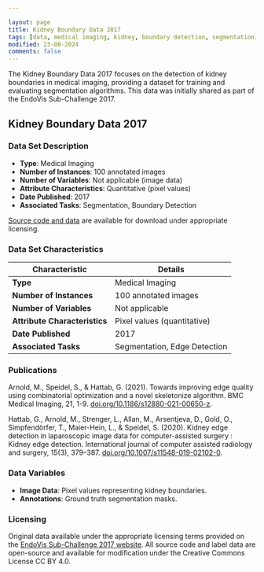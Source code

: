 ```yaml
---

layout: page
title: Kidney Boundary Data 2017
tags: [data, medical imaging, kidney, boundary detection, segmentation, EndoVis]
modified: 23-08-2024
comments: false
---
```


The Kidney Boundary Data 2017 focuses on the detection of kidney boundaries in medical imaging, providing a dataset for training and evaluating segmentation algorithms. 
This data was initially shared as part of the EndoVis Sub-Challenge 2017.

## Kidney Boundary Data 2017

### Data Set Description

- **Type**: Medical Imaging
- **Number of Instances**: 100 annotated images
- **Number of Variables**: Not applicable (image data)
- **Attribute Characteristics**: Quantitative (pixel values)
- **Date Published**: 2017
- **Associated Tasks**: Segmentation, Boundary Detection

[Source code and data](https://github.com/ghattab/kidney-edge-detection) are available for download under appropriate licensing.

### Data Set Characteristics

| Characteristic               | Details                    |
|------------------------------|----------------------------|
| **Type**                     | Medical Imaging            |
| **Number of Instances**      | 100 annotated images       |
| **Number of Variables**      | Not applicable             |
| **Attribute Characteristics**| Pixel values (quantitative)|
| **Date Published**           | 2017                       |
| **Associated Tasks**         | Segmentation, Edge Detection |

### Publications

Arnold, M., Speidel, S., & Hattab, G. (2021). Towards improving edge quality using combinatorial optimization and a novel skeletonize algorithm. BMC Medical Imaging, 21, 1-9. [doi.org/10.1186/s12880-021-00650-z](https://doi.org/10.1186/s12880-021-00650-z).
<br/>

Hattab, G., Arnold, M., Strenger, L., Allan, M., Arsentjeva, D., Gold, O., Simpfendörfer, T., Maier-Hein, L., & Speidel, S. (2020). Kidney edge detection in laparoscopic image data for computer-assisted surgery : Kidney edge detection. International journal of computer assisted radiology and surgery, 15(3), 379–387. [doi.org/10.1007/s11548-019-02102-0](https://doi.org/10.1007/s11548-019-02102-0).

### Data Variables

- **Image Data**: Pixel values representing kidney boundaries.
- **Annotations**: Ground truth segmentation masks.

### Licensing

Original data available under the appropriate licensing terms provided on the [EndoVis Sub-Challenge 2017 website](https://endovissub2017-kidneyboundarydetection.grand-challenge.org). All source code and label data are open-source and available for modification under the Creative Commons License CC BY 4.0.
